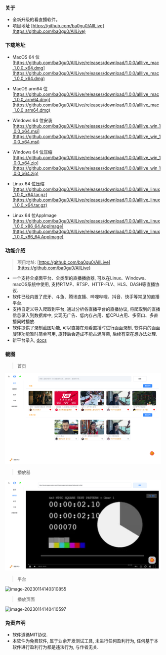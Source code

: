 ### 关于

* 全新升级的看直播软件。
* 项目地址 [https://github.com/ba0gu0/AllLive](https://github.com/ba0gu0/AllLive)



### 下载地址

* MacOS 64 位 [https://github.com/ba0gu0/AllLive/releases/download/1.0.0/alllive_mac_1.0.0_x64.dmg](https://github.com/ba0gu0/AllLive/releases/download/1.0.0/alllive_mac_1.0.0_x64.dmg)

* MacOS arm64 位 [https://github.com/ba0gu0/AllLive/releases/download/1.0.0/alllive_mac_1.0.0_arm64.dmg](https://github.com/ba0gu0/AllLive/releases/download/1.0.0/alllive_mac_1.0.0_arm64.dmg)

* Windows 64 位安装 [https://github.com/ba0gu0/AllLive/releases/download/1.0.0/alllive_win_1.0.0_x64.msi](https://github.com/ba0gu0/AllLive/releases/download/1.0.0/alllive_win_1.0.0_x64.msi)
* Windows 64 位压缩 [https://github.com/ba0gu0/AllLive/releases/download/1.0.0/alllive_win_1.0.0_x64.zip](https://github.com/ba0gu0/AllLive/releases/download/1.0.0/alllive_win_1.0.0_x64.zip)
* Linux 64 位压缩 [https://github.com/ba0gu0/AllLive/releases/download/1.0.0/alllive_linux_1.0.0_x64.tar.gz](https://github.com/ba0gu0/AllLive/releases/download/1.0.0/alllive_linux_1.0.0_x64.tar.gz)
* Linux 64 位AppImage [https://github.com/ba0gu0/AllLive/releases/download/1.0.0/alllive_linux_1.0.0_x86_64.AppImage](https://github.com/ba0gu0/AllLive/releases/download/1.0.0/alllive_linux_1.0.0_x86_64.AppImage)



### 功能介绍

> 项目地址: [https://github.com/ba0gu0/AllLive](https://github.com/ba0gu0/AllLive)
* 一个支持全桌面平台、全类型的直播播放器, 可以在Linux、Windows、macOS系统中使用, 支持RTMP、RTSP、HTTP-FLV、HLS、DASH等直播协议. 
* 软件已经内置了虎牙、斗鱼、腾讯直播、哔哩哔哩、抖音、快手等常见的直播平台.
* 支持自定义导入爬取到平台, 通过分析各直播平台的直播协议, 将爬取到的直播信息录入到数据库中, 实现无广告、低内存占用、低CPU占用、多窗口、多直播同时播放.
* 软件提供了录制截图功能, 可以直接在观看直播时进行画面录制, 软件内的画面旋转功能暂时简单可用, 旋转后会造成不能占满屏幕, 后续有空在想办法处理.
* 新平台录入, [docs](./docs)



### 截图

> 首页

![202301141356104](./images/202301141356104.png)

>  播放器

![image-20230114140241527](./images/202301141402550.png)

> 平台

![image-20230114140310855](./images/202301141403881.png)

> 播放页面

![image-20230114140410597](./images/202301141404625.png)



### 免责声明

* 软件遵循MIT协议.
* 本软件为免费软件, 属于业余开发测试工具, 未进行任何盈利行为, 任何基于本软件进行盈利行为都是违法行为, 与作者无关.